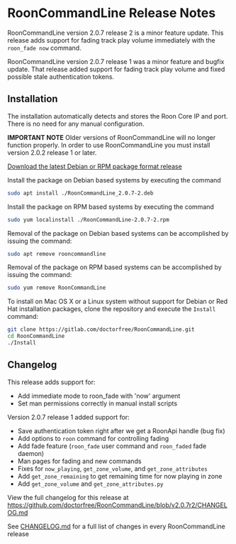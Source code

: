 # RoonCommandLine Release Notes

RoonCommandLine version 2.0.7 release 2 is a minor feature update. This release adds support for fading track play volume immediately with the `roon_fade now` command.

RoonCommandLine version 2.0.7 release 1 was a minor feature and bugfix update. That release added support for fading track play volume and fixed possible stale authentication tokens.

## Installation

The installation automatically detects and stores the Roon Core IP and port. There is no need for any manual configuration. 

**IMPORTANT NOTE** Older versions of RoonCommandLine will no longer function properly. In order to use RoonCommandLine you must install version 2.0.2 release 1 or later.

[Download the latest Debian or RPM package format release](https://gitlab.com/doctorfree/RoonCommandLine/-/releases)

Install the package on Debian based systems by executing the command
```bash
sudo apt install ./RoonCommandLine_2.0.7-2.deb
```

Install the package on RPM based systems by executing the command
```bash
sudo yum localinstall ./RoonCommandLine-2.0.7-2.rpm
```

Removal of the package on Debian based systems can be accomplished by issuing the command:

```bash
sudo apt remove rooncommandline
```

Removal of the package on RPM based systems can be accomplished by issuing the command:

```bash
sudo yum remove RoonCommandLine
```

To install on Mac OS X or a Linux system without support for Debian or Red Hat installation packages, clone the repository and execute the `Install` command:

```bash
git clone https://gitlab.com/doctorfree/RoonCommandLine.git
cd RoonCommandLine
./Install
```

## Changelog

This release adds support for:

* Add immediate mode to roon_fade with 'now' argument
* Set man permissions correctly in manual install scripts

Version 2.0.7 release 1 added support for:

* Save authentication token right after we get a RoonApi handle (bug fix)
* Add options to `roon` command for controlling fading
* Add fade feature (`roon_fade` user command and `roon_faded` fade daemon)
* Man pages for fading and new commands
* Fixes for `now_playing`, `get_zone_volume`, and `get_zone_attributes`
* Add `get_zone_remaining` to get remaining time for now playing in zone
* Add `get_zone_volume` and `get_zone_attributes.py`

View the full changelog for this release at https://github.com/doctorfree/RoonCommandLine/blob/v2.0.7r2/CHANGELOG.md

See [CHANGELOG.md](https://github.com/doctorfree/RoonCommandLine/blob/master/CHANGELOG.md) for a full list of changes in every RoonCommandLine release
